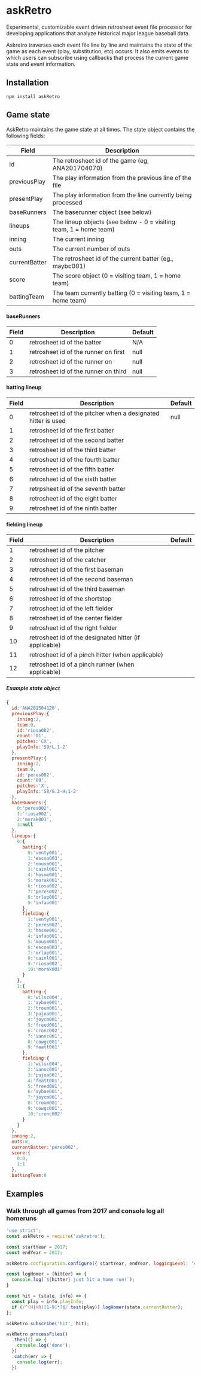 # askRetro
Experimental, customizable event driven retrosheet event file processor for developing applications that analyze historical major league baseball data.

Askretro traverses each event file line by line and maintains the state of the game as each event (play, substitution, etc) occurs. It also emits events to which users can subscribe using callbacks that process the current game state and event information.

## Installation

```
npm install askRetro
```

## Game state
AskRetro maintains the game state at all times. The state object contains the following fields:

Field | Description
----- | -----------
id | The retrosheet id of the game (eg, ANA201704070)
previousPlay | The play information from the previous line of the file
presentPlay | The play information from the line currently being processed
baseRunners | The baserunner object (see below)
lineups | The lineup objects (see below - 0 = visiting team, 1 = home team)
inning | The current inning
outs | The current number of outs
currentBatter | The retrosheet id of the current batter (eg., maybc001)
score | The score object (0 = visiting team, 1 = home team)
battingTeam | The team currently batting (0 = visiting team, 1 = home team)

#### baseRunners

Field | Description | Default
----- | ----------- | -------
0 | retrosheet id of the batter | N/A
1 | retrosheet id of the runner on first | null
2 | retrosheet id of the runner on | null
3 | retrosheet id of the runner on third | null

#### batting lineup
Field | Description | Default
----- | ----------- | -------
0 | retrosheet id of the pitcher when a designated hitter is used | null
1 | retrosheet id of the first batter
2 | retrosheet id of the second batter
3 | retrosheet id of the third batter
4 | retrosheet id of the fourth batter
5 | retrosheet id of the fifth batter
6 | retrosheet id of the sixth batter
7 | retrpsheet id of the seventh batter
8 | retrosheet id of the eight batter
9 | retrosheet id of the ninth batter

#### fielding lineup
Field | Description | Default
----- | ----------- | -------
1 | retrosheet id of the pitcher
2 | retrosheet id of the catcher
3 | retrosheet id of the first baseman
4 | retrosheet id of the second baseman
5 | retrosheet id of the third baseman
6 | retrosheet id of the shortstop
7 | retrosheet id of the left fielder
8 | retrosheet id of the center fielder
9 | retrosheet id of the right fielder
10 | retrosheet id of the designated hitter (if applicable)
11 | retrosheet id of a pinch hitter (when applicable)
12 | retrosheet id of a pinch runner (when applicable)

##### Example state object
```javascript
{
  id:'ANA201504120',
  previousPlay:{
    inning:2,
    team:0,
    id:'riosa002',
    count:'01',
    pitches:'CX',
    playInfo:'S9/L.1-2'
  },
  presentPlay:{
    inning:2,
    team:0,
    id:'peres002',
    count:'00',
    pitches:'X',
    playInfo:'S8/G.2-H;1-2'
  },
  baseRunners:{
    0:'peres002',
    1:'riosa002',
    2:'morak001',
    3:null
  },
  lineups:{
    0:{
      batting:{
        0:'venty001',
        1:'escoa003',
        2:'mousm001',
        3:'cainl001',
        4:'hosme001',
        5:'morak001',
        6:'riosa002',
        7:'peres002',
        8:'orlap001',
        9:'infao001'
      },
      fielding:{
        1:'venty001',
        2:'peres002',
        3:'hosme001',
        4:'infao001',
        5:'mousm001',
        6:'escoa003',
        7:'orlap001',
        8:'cainl001',
        9:'riosa002',
        10:'morak001'
      }
    },
    1:{
      batting:{
        0:'wilsc004',
        1:'aybae001',
        2:'troum001',
        3:'pujoa001',
        4:'joycm001',
        5:'freed001',
        6:'cronc002',
        7:'iannc001',
        8:'cowgc001',
        9:'featt001'
      },
      fielding:{
        1:'wilsc004',
        2:'iannc001',
        3:'pujoa001',
        4:'featt001',
        5:'freed001',
        6:'aybae001',
        7:'joycm001',
        8:'troum001',
        9:'cowgc001',
        10:'cronc002'
      }
    }
  },
  inning:2,
  outs:0,
  currentBatter:'peres002',
  score:{
    0:0,
    1:1
  },
  battingTeam:0
```


## Examples
### Walk through all games from 2017 and console log all homeruns
```javascript
'use strict';
const askRetro = require('askretro');

const startYear = 2017;
const endYear = 2017;

askRetro.configuration.configure({ startYear, endYear, loggingLevel: 'error' });

const logHomer = (hitter) => {
  console.log(`${hitter} just hit a home run!`);
}

const hit = (state, info) => {
  const play = info.playInfo;
  if (/^(H|HR)[1-9]*?$/.test(play)) logHomer(state.currentBatter);
};

askRetro.subscribe('hit', hit);

askRetro.processFiles()
  .then(() => {
    console.log('done');
  })
  .catch(err => {
    console.log(err);
  })
```
